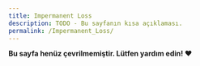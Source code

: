 ```yaml
---
title: Impermanent Loss
description: TODO - Bu sayfanın kısa açıklaması.
permalink: /Impermanent_Loss/
---
```


**Bu sayfa henüz çevrilmemiştir. Lütfen yardım edin! ❤**
